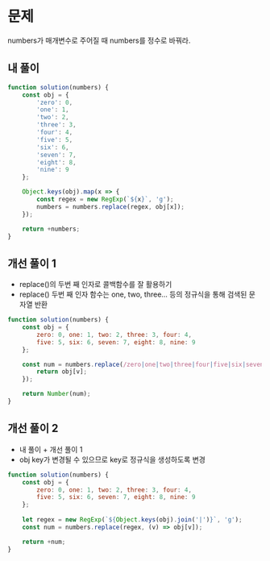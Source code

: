 # 문제
numbers가 매개변수로 주어질 때 numbers를 정수로 바꿔라.

## 내 풀이
```js
function solution(numbers) {
    const obj = {
        'zero': 0,
        'one': 1,
        'two': 2,
        'three': 3,
        'four': 4,
        'five': 5,
        'six': 6,
        'seven': 7,
        'eight': 8,
        'nine': 9
    };

    Object.keys(obj).map(x => {
        const regex = new RegExp(`${x}`, 'g');
        numbers = numbers.replace(regex, obj[x]);
    });

    return +numbers;
}
```

## 개선 풀이 1
- replace()의 두번 째 인자로 콜백함수를 잘 활용하기
- replace() 두번 째 인자 함수는 one, two, three... 등의 정규식을 통해 검색된 문자열 반환
```js
function solution(numbers) {
    const obj = {
        zero: 0, one: 1, two: 2, three: 3, four: 4,
        five: 5, six: 6, seven: 7, eight: 8, nine: 9
    };

    const num = numbers.replace(/zero|one|two|three|four|five|six|seven|eight|nine/g, (v) => {
        return obj[v];
    });

    return Number(num);
}
```

## 개선 풀이 2
- 내 풀이 + 개선 풀이 1
- obj key가 변경될 수 있으므로 key로 정규식을 생성하도록 변경
```js
function solution(numbers) {
    const obj = {
        zero: 0, one: 1, two: 2, three: 3, four: 4,
        five: 5, six: 6, seven: 7, eight: 8, nine: 9
    };
    
    let regex = new RegExp(`${Object.keys(obj).join('|')}`, 'g');
    const num = numbers.replace(regex, (v) => obj[v]);

    return +num;
}
```